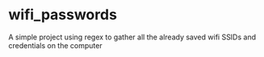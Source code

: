 # wifi_passwords

A simple project using regex to gather all the already saved wifi SSIDs and credentials on the computer
